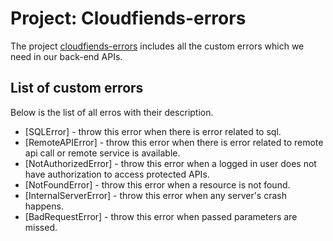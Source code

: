 # Project: Cloudfiends-errors
The project [cloudfiends-errors](https://github.com/uday-mshr/cloudfiend-errors.git) includes all the custom errors which we need in our back-end APIs.

## List of custom errors
Below is the list of all erros with their description.

* [SQLError] - throw this error when there is error related to sql.
* [RemoteAPIError] - throw this error when there is error related to remote api call or remote service is available.
* [NotAuthorizedError] - throw this error when a logged in user does not have authorization to access protected APIs.
* [NotFoundError] - throw this error when a resource is not found.
* [InternalServerError] - throw this error when any server's crash happens.
* [BadRequestError] - throw this error when passed parameters are missed.
